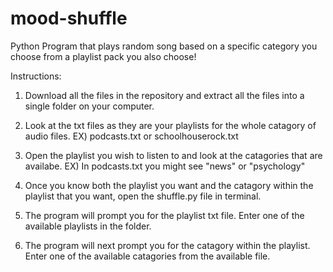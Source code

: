 # mood-shuffle
Python Program that plays random song based on a specific category you choose from a playlist pack you also choose!

Instructions:
1) Download all the files in the repository and extract all the files into a single folder on your computer.

2) Look at the txt files as they are your playlists for the whole catagory of audio files. EX) podcasts.txt or schoolhouserock.txt

3) Open the playlist you wish to listen to and look at the catagories that are availabe. EX) In podcasts.txt you might see "news" or "psychology"

4) Once you know both the playlist you want and the catagory within the playlist that you want, open the shuffle.py file in terminal.

5) The program will prompt you for the playlist txt file. Enter one of the available playlists in the folder.

6) The program will next prompt you for the catagory within the playlist. Enter one of the available catagories from the available file.